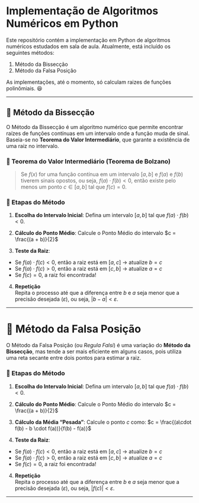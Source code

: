 # Implementação de Algoritmos Numéricos em Python

Este repositório contém a implementação em Python de algoritmos numéricos estudados em sala de aula. Atualmente, está incluído os seguintes métodos:

1. Método da Bissecção
2. Método da Falsa Posição

As implementações, até o momento, só calculam raizes de funções polinômiais. 😆

---

## 📌 Método da Bissecção

O Método da Bissecção é um algoritmo numérico que permite encontrar raízes de funções contínuas em um intervalo onde a função muda de sinal. Baseia-se no **Teorema do Valor Intermediário**, que garante a existência de uma raiz no intervalo.

### 🔎 Teorema do Valor Intermediário (Teorema de Bolzano)

> Se $f(x)$ for uma função contínua em um intervalo $[a, b]$ e $f(a)$ e $f(b)$ tiverem sinais opostos, ou seja, $f(a) \cdot f(b) < 0$, então existe pelo menos um ponto $c \in [a, b]$ tal que $f(c) = 0$.

### 🧮 Etapas do Método

1. **Escolha do Intervalo Inicial**: Defina um intervalo $[a, b]$ tal que $f(a) \cdot f(b) < 0$.

2. **Cálculo do Ponto Médio**: Calcule o Ponto Médio do intervalo $c = \frac{(a + b)}{2}$

3. **Teste da Raiz**:

- Se $f(a) \cdot f(c) < 0$, então a raiz está em $[a, c]$ → atualize $b = c$
- Se $f(a) \cdot f(c) > 0$, então a raiz está em $[c, b]$ → atualize $a = c$
- Se $f(c) = 0$, a raiz foi encontrada!

4. **Repetição**  
Repita o processo até que a diferença entre $b$ e $a$ seja menor que a precisão desejada ($ε$), ou seja, $|b - a| < ε$.

---

# 📌 Método da Falsa Posição

O Método da Falsa Posição (ou *Regula Falsi*) é uma variação do **Método da Bissecção**, mas tende a ser mais eficiente em alguns casos, pois utiliza uma reta secante entre dois pontos para estimar a raiz.

### 🧮 Etapas do Método

1. **Escolha do Intervalo Inicial**: Defina um intervalo $[a, b]$ tal que $f(a) \cdot f(b) < 0$.

2. **Cálculo do Ponto Médio**: Calcule o Ponto Médio do intervalo $c = \frac{(a + b)}{2}$

2. **Cálculo da Média “Pesada”**: Calcule o ponto $c$ como: $c = \frac{(a\cdot f(b) - b \cdot f(a))}{f(b) - f(a)}$

3. **Teste da Raiz**:

- Se $f(a) \cdot f(c) < 0$, então a raiz está em $[a, c]$ → atualize $b = c$
- Se $f(a) \cdot f(c) > 0$, então a raiz está em $[c, b]$ → atualize $a = c$
- Se $f(c) = 0$, a raiz foi encontrada!

4. **Repetição**  
Repita o processo até que a diferença entre $b$ e $a$ seja menor que a precisão desejada ($ε$), ou seja, $|f(c)| < ε$.

---
